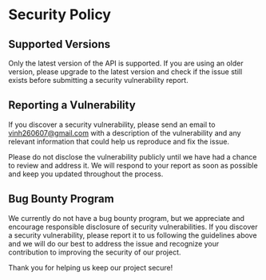 # Security Policy

## Supported Versions

Only the latest version of the API is supported. If you are using an older version, please upgrade to the latest version and check if the issue still exists before submitting a security vulnerability report.

## Reporting a Vulnerability

If you discover a security vulnerability, please send an email to [vinh260607@gmail.com](mailto:vinh260607@gmail.com) with a description of the vulnerability and any relevant information that could help us reproduce and fix the issue.

Please do not disclose the vulnerability publicly until we have had a chance to review and address it. We will respond to your report as soon as possible and keep you updated throughout the process.

## Bug Bounty Program

We currently do not have a bug bounty program, but we appreciate and encourage responsible disclosure of security vulnerabilities. If you discover a security vulnerability, please report it to us following the guidelines above and we will do our best to address the issue and recognize your contribution to improving the security of our project.

Thank you for helping us keep our project secure!
